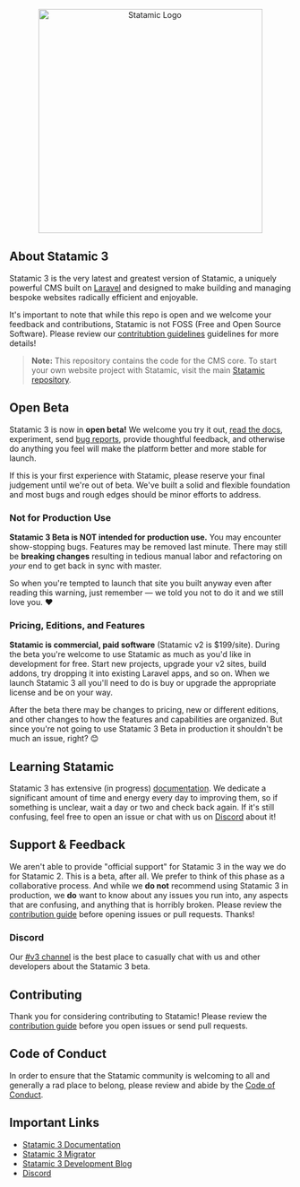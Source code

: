 <p align="center"><img src="https://statamic.com/assets/branding/Statamic-Logo+Wordmark-Rad.svg" width="400" alt="Statamic Logo" /></p>

## About Statamic 3

Statamic 3 is the very latest and greatest version of Statamic, a uniquely powerful CMS built on [Laravel](https://laravel.com) and designed to make building and managing bespoke websites radically efficient and enjoyable.

It's important to note that while this repo is open and we welcome your feedback and contributions, Statamic is not FOSS (Free and Open Source Software). Please review our [contritubtion guidelines][contribution] guidelines for more details!

> **Note:** This repository contains the code for the CMS core. To start your own website project with Statamic, visit the main [Statamic repository](https://github.com/statamic/three-statamic).


## Open Beta

Statamic 3 is now in **open beta!** We welcome you try it out, [read the docs](https://statamic.dev), experiment, send [bug reports][contribution], provide thoughtful feedback, and otherwise do anything you feel will make the platform better and more stable for launch.

If this is your first experience with Statamic, please reserve your final judgement until we're out of beta. We've built a solid and flexible foundation and most bugs and rough edges should be minor efforts to address.


### Not for Production Use

**Statamic 3 Beta is NOT intended for production use.** You may encounter show-stopping bugs. Features may be removed last minute. There may still be **breaking changes** resulting in tedious manual labor and refactoring on _your_ end to get back in sync with master.

So when you're tempted to launch that site you built anyway even after reading this warning, just remember &mdash; we told you not to do it and we still love you. :heart:


### Pricing, Editions, and Features

**Statamic is commercial, paid software** (Statamic v2 is $199/site). During the beta you're welcome to use Statamic as much as you'd like in development for free. Start new projects, upgrade your v2 sites, build addons, try dropping it into existing Laravel apps, and so on. When we launch Statamic 3 all you'll need to do is buy or upgrade the appropriate license and be on your way.

After the beta there may be changes to pricing, new or different editions, and other changes to how the features and capabilities are organized. But since you're not going to use Statamic 3 Beta in production it shouldn't be much an issue, right? :blush:


## Learning Statamic

Statamic 3 has extensive (in progress) [documentation][docs]. We dedicate a significant amount of time and energy every day to improving them, so if something is unclear, wait a day or two and check back again. If it's still confusing, feel free to open an issue or chat with us on [Discord][discord] about it!


## Support & Feedback

We aren't able to provide "official support" for Statamic 3 in the way we do for Statamic 2. This is a beta, after all. We prefer to think of this phase as a collaborative process. And while we **do not** recommend using Statamic 3 in production, we **do** want to know about any issues you run into, any aspects that are confusing, and anything that is horribly broken. Please review the [contribution guide][contribution] before opening issues or pull requests. Thanks!


### Discord

Our [#v3 channel][discord] is the best place to casually chat with us and other developers about the Statamic 3 beta.


## Contributing

Thank you for considering contributing to Statamic! Please review the [contribution guide][contribution] before you open issues or send pull requests.


## Code of Conduct

In order to ensure that the Statamic community is welcoming to all and generally a rad place to belong, please review and abide by the [Code of Conduct](https://github.com/statamic/three-cms/wiki/Code-of-Conduct).


## Important Links

- [Statamic 3 Documentation][docs]
- [Statamic 3 Migrator](https://github.com/statamic/migrator)
- [Statamic 3 Development Blog](https://v3.statamic.com)
- [Discord][discord]

[docs]: https://statamic.dev/
[discord]: https://statamic.com/discord
[contribution]: https://github.com/statamic/three-cms/blob/master/CONTRIBUTING.md
